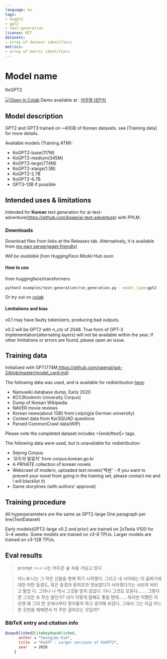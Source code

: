 ```yaml
---
language: ko
tags:
- kogpt2
- gpt2
- text-generation
license: MIT
datasets:
- array of dataset identifiers
metrics:
- array of metric identifiers
---
```


# Model name
KoGPT2

[![Open In Colab](https://colab.research.google.com/assets/colab-badge.svg)](https://colab.research.google.com/drive/1s5zZZL8j2waMTkwUOmSOv6IywoBrNm1z?usp=sharing)
Demo available at : [아무말 대잔치](https://text.ksjit.com)

## Model description
GPT2 and GPT3 trained on ~40GB of Korean datasets.
see [Training data] for more details.

Available models (Training ATM):
- KoGPT2-base(117M)
- KoGPT2-medium(345M)
- KoGPT2-large(774M)
- KoGPT2-xlarge(1.5B)
- KoGPT2-2.7B
- KoGPT2-6.7B
- GPT3-13B if possible

## Intended uses & limitations
Intended for **Korean** text generation for ai-text-adventure(https://github.com/ksjae/ai-text-adventure) with PPLM.

### Downloads
Download files from links at the Releases tab.
Alternatively, it is available from [my own server(wget-friendly)](https://static.ksjit.com)

*Will be available from HuggingFace Model Hub soon*

#### How to use

from huggingface/transformers
```bash
python3 examples/text-generation/run_generation.py --model_type=gpt2 --model_name_or_path=kogpt2 --length=100 --fp16 --repetition_penalty=2 --p=0.8 --k=20
```

Or try out on [colab](https://colab.research.google.com/drive/1s5zZZL8j2waMTkwUOmSOv6IywoBrNm1z?usp=sharing)

#### Limitations and bias

v0.1 may have faulty tokenizers, producing bad outputs.

v0.2 will be GPT2 with n_ctx of 2048. True form of GPT-3 implementation(alternating layers) will not be available within the year.
If other limitations or errors are found, please open an issue.

## Training data

Initialized with GPT(774M,https://github.com/openai/gpt-2/blob/master/model_card.md).

The following data was used, and is available for redistribution [here](https://static.ksjit.com/datasets):

- Namuwiki database dump, Early 2020
- KCC(Kookmin University Corpus)
- Dump of Korean Wikipedia
- NAVER movie reviews
- Korean news(about 1GB) from Leipzig(a German university)
- Context data from KorSQUAD questions
- Parsed CommonCrawl data(WIP)

Please note the completed dataset includes <|endoftext|> tags.

The following data were used, but is unavailable for redistribution:

- Sejong Corpus
- '모두의 말뭉치' from corpus.korean.go.kr
- A *PRIVATE* collection of korean novels
- Webcrawl of modern, uploaded text novels('텍본' - If you want to prevent your novel from going in the training set, please contact me and I will blacklist it)
- Game storylines (with authors' approval)


## Training procedure

All hyperparameters are the same as GPT2-large
One paragraph per line(TextDataset)

Early models(GPT2-large v0.2 and prior) are trained on 2xTesla V100 for 3~4 weeks.
Some models are trained on v3-8 TPUs.
Larger models are trained on v3-128 TPUs.

## Eval results
> prompt >>> 나는 어두운 숲 속을 거닐고 있다.

> 어느새 나는 그 작은 산들을 향해 뛰기 시작했다. 그리고 내 시야에는 이 골짜기에 대한 어떤 동경도, 혹은 동경과 환희조차 엿보였다가 사라졌다가는 사라져 버리고 말았 다. 그러나 나 역시 그것을 믿지 않았다. 아니 그것도 모른다……. 그렇다면 그것은 또 무슨 말인가? 내가 이렇게 말해도 좋을 텐데…… 하지만 어쨌든 이곳엔 왜 그리 먼 곳에서부터 찾아올까 하고 생각해 보았다. 그래서 그는 지금 어느 한 곳만을 헤매면서 자 꾸만 걸어오는 것일까?


### BibTeX entry and citation info

```bibtex
@unpublished{CitekeyUnpublished,
      author = "Seungjae Kim",
      title  = "KoGPT : Larger versions of KoGPT2",
      year   = 2020
    }
```
